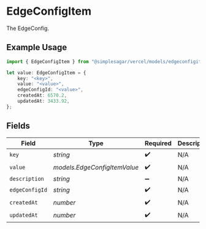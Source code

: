 # EdgeConfigItem

The EdgeConfig.

## Example Usage

```typescript
import { EdgeConfigItem } from "@simplesagar/vercel/models/edgeconfigitem.js";

let value: EdgeConfigItem = {
    key: "<key>",
    value: "<value>",
    edgeConfigId: "<value>",
    createdAt: 6570.2,
    updatedAt: 3433.92,
};
```

## Fields

| Field                        | Type                         | Required                     | Description                  |
| ---------------------------- | ---------------------------- | ---------------------------- | ---------------------------- |
| `key`                        | *string*                     | :heavy_check_mark:           | N/A                          |
| `value`                      | *models.EdgeConfigItemValue* | :heavy_check_mark:           | N/A                          |
| `description`                | *string*                     | :heavy_minus_sign:           | N/A                          |
| `edgeConfigId`               | *string*                     | :heavy_check_mark:           | N/A                          |
| `createdAt`                  | *number*                     | :heavy_check_mark:           | N/A                          |
| `updatedAt`                  | *number*                     | :heavy_check_mark:           | N/A                          |